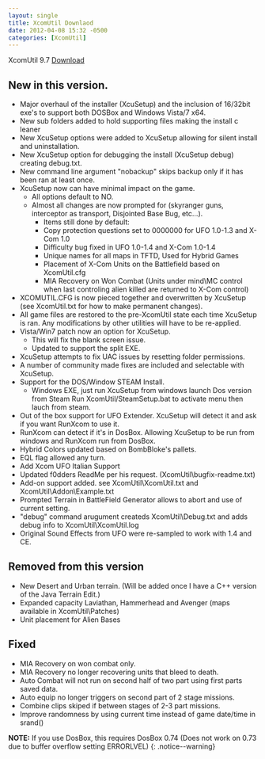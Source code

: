 ```yaml
---
layout: single
title: XcomUtil Downlaod
date: 2012-04-08 15:32 -0500
categories: [XcomUtil]
---
```


XcomUtil 9.7 [Download](https://1drv.ms/u/s!Akk2LpG2KuW1rocTD5I8KrjlWEdy2w)

## New in this version.
* Major overhaul of the installer (XcuSetup) and the inclusion of 16/32bit exe's to support both DOSBox and Windows Vista/7 x64.
* New sub folders added to hold supporting files making the install c leaner
* New XcuSetup options were added to XcuSetup allowing for silent install and uninstallation.
* New XcuSetup option for debugging the install (XcuSetup debug) creating debug.txt.
* New command line argument "nobackup" skips backup only if it has been ran at least once. 
* XcuSetup now can have minimal impact on the game. 
  * All options default to NO.
  * Almost all changes are now prompted for (skyranger guns, interceptor as transport, Disjointed Base Bug, etc...). 
    * Items still done by default:
    * Copy protection questions set to 0000000 for UFO 1.0-1.3 and X-Com 1.0
    * Difficulty bug fixed in UFO 1.0-1.4 and X-Com 1.0-1.4
    * Unique names for all maps in TFTD, Used for Hybrid Games
    * Placement of X-Com Units on the Battlefield based on XcomUtil.cfg
    * MIA Recovery on Won Combat (Units under mind\MC control when last controling alien killed are returned to X-Com control)
* XCOMUTIL.CFG is now pieced together and overwritten by XcuSetup (see XcomUtil.txt for how to make permanent changes).
* All game files are restored to the pre-XcomUtil state each time XcuSetup is ran. Any modifications by other utilities will have to be re-applied. 
* Vista/Win7 patch now an option for XcuSetup. 
  * This will fix the blank screen issue.
  * Updated to support the split EXE. 
* XcuSetup attempts to fix UAC issues by resetting folder permissions.
* A number of community made fixes are included and selectable with XcuSetup.
* Support for the DOS/Window STEAM Install. 
  * Windows EXE, just run XcuSetup from windows launch Dos version from Steam Run XcomUtil/SteamSetup.bat to activate menu then lauch from steam.
* Out of the box support for UFO Extender. XcuSetup will detect it and ask if you want RunXcom to use it.
* RunXcom can detect if it's in DosBox. Allowing XcuSetup to be run from windows and RunXcom run from DosBox.
* Hybrid Colors updated based on BombBloke's pallets.
* EQL flag allowed any turn.
* Add Xcom UFO Italian Support
* Updated f0dders ReadMe per his request. (XcomUtil\bugfix-readme.txt)
* Add-on support added. see XcomUtil\XcomUtil.txt and XcomUtil\Addon\Example.txt 
* Prompted Terrain in BattleField Generator allows to abort and use of current setting. 
* "debug" command arugument createds XcomUtil\Debug.txt and adds debug info to XcomUtil\XcomUtil.log
* Original Sound Effects from UFO were re-sampled to work with 1.4 and CE.

## Removed from this version

* New Desert and Urban terrain. (Will be added once I have a C++ version of the Java Terrain Edit.)
* Expanded capacity Laviathan, Hammerhead and Avenger (maps available in XcomUtil\Patches)
* Unit placement for Alien Bases

## Fixed

* MIA Recovery on won combat only.
* MIA Recovery no longer recovering units that bleed to death.
* Auto Combat will not run on second half of two part using first parts saved data.
* Auto equip no longer triggers on second part of 2 stage missions.
* Combine clips skiped if between stages of 2-3 part missions.
* Improve randomness by using current time instead of game date/time in srand()

**NOTE:** If you use DosBox, this requires DosBox 0.74 (Does not work on 0.73 due to buffer overflow setting ERRORLVEL)
{: .notice--warning}
